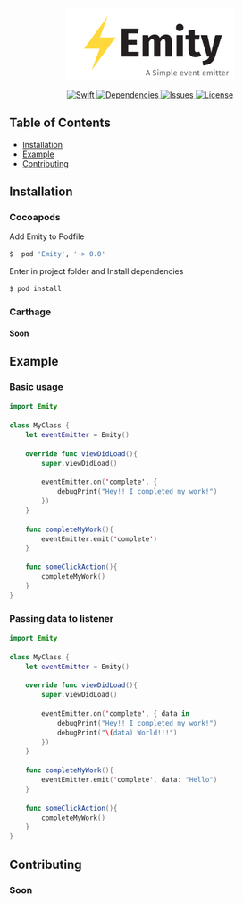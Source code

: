 <p align="center"><img width=60% src="https://github.com/SKOx0/Emity/blob/master/Images/logo.png"></p>

<div align="center">
  <!-- Language -->
  <a href="https://img.shields.io/badge/Swift-4.2-yellow.svg?style=flat-square">
    <img src="https://img.shields.io/badge/Swift-4.2-yellow.svg?style=flat-square"
      alt="Swift" />
  </a>
  <!-- Dependencies -->
  <a href="https://img.shields.io/badge/dependencies-up%20to%20date-brightgreen.svg?style=flat-square">
    <img src="https://img.shields.io/badge/dependencies-up%20to%20date-brightgreen.svg?style=flat-square"
      alt="Dependencies" />
  </a>
  <!-- Issues -->
  <a href="https://github.com/SKOx0/Emity/issues">
    <img src="https://img.shields.io/github/issues/SKOx0/Emity.svg?style=flat-square"
      alt="Issues" />
  </a>
  <!-- License -->
  <a href="https://img.shields.io/github/license/SKOx0/Emity.svg?style=flat-square">
    <img src="https://img.shields.io/github/license/SKOx0/Emity.svg?style=flat-square"
      alt="License" />
  </a>
</div>

## Table of Contents
- [Installation](#installation)
- [Example](#example)
- [Contributing](#contributing)

## Installation

### Cocoapods

Add Emity to Podfile
```ruby
$  pod 'Emity', '~> 0.0'
```

Enter in project folder and Install dependencies
```sh
$ pod install
```

### Carthage
#### Soon

## Example

### Basic usage
```swift
import Emity

class MyClass {
    let eventEmitter = Emity()

    override func viewDidLoad(){
        super.viewDidLoad()

        eventEmitter.on('complete', {
            debugPrint("Hey!! I completed my work!")
        })
    }

    func completeMyWork(){
        eventEmitter.emit('complete')
    }

    func someClickAction(){
        completeMyWork()
    }
}
```

### Passing data to listener
```swift
import Emity

class MyClass {
    let eventEmitter = Emity()

    override func viewDidLoad(){
        super.viewDidLoad()

        eventEmitter.on('complete', { data in
            debugPrint("Hey!! I completed my work!")
            debugPrint("\(data) World!!!")
        })
    }

    func completeMyWork(){
        eventEmitter.emit('complete', data: "Hello")
    }

    func someClickAction(){
        completeMyWork()
    }
}
```

## Contributing

### Soon